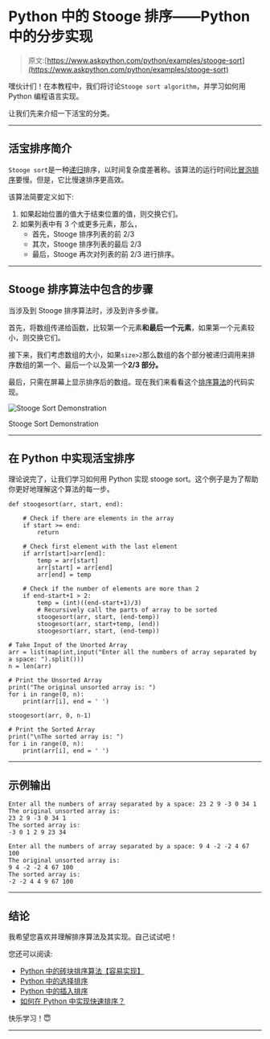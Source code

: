 # Python 中的 Stooge 排序——Python 中的分步实现

> 原文:[https://www.askpython.com/python/examples/stooge-sort](https://www.askpython.com/python/examples/stooge-sort)

嘿伙计们！在本教程中，我们将讨论`Stooge sort algorithm`，并学习如何用 Python 编程语言实现。

让我们先来介绍一下活宝的分类。

* * *

## 活宝排序简介

`Stooge sort`是一种[递归](https://www.askpython.com/python/python-recursion-function)排序，以时间复杂度差著称。该算法的运行时间比[冒泡排序](https://www.askpython.com/python/examples/bubble-sort-in-python)要慢。但是，它比慢速排序更高效。

该算法简要定义如下:

1.  如果起始位置的值大于结束位置的值，则交换它们。
2.  如果列表中有 3 个或更多元素，那么，
    *   首先，Stooge 排序列表的前 2/3
    *   其次，Stooge 排序列表的最后 2/3
    *   最后，Stooge 再次对列表的前 2/3 进行排序。

* * *

## Stooge 排序算法中包含的步骤

当涉及到 Stooge 排序算法时，涉及到许多步骤。

首先，将数组传递给函数，比较第一个元素**和最后一个元素**，如果第一个元素较小，则交换它们。

接下来，我们考虑数组的大小，如果`size>2`那么数组的各个部分被递归调用来排序数组的第一个、最后一个以及第一个**2/3 部分。**

最后，只需在屏幕上显示排序后的数组。现在我们来看看这个[排序算法](https://www.askpython.com/python/sorting-techniques-in-numpy)的代码实现。

![Stooge Sort Demonstration](../Images/9ea1e0869094316ae86f92d97e0b8d2e.png)

Stooge Sort Demonstration

* * *

## 在 Python 中实现活宝排序

理论说完了，让我们学习如何用 Python 实现 stooge sort。这个例子是为了帮助你更好地理解这个算法的每一步。

```
def stoogesort(arr, start, end): 

    # Check if there are elements in the array
    if start >= end: 
        return

    # Check first element with the last element
    if arr[start]>arr[end]: 
        temp = arr[start] 
        arr[start] = arr[end] 
        arr[end] = temp 

    # Check if the number of elements are more than 2
    if end-start+1 > 2: 
        temp = (int)((end-start+1)/3) 
        # Recursively call the parts of array to be sorted
        stoogesort(arr, start, (end-temp)) 
        stoogesort(arr, start+temp, (end)) 
        stoogesort(arr, start, (end-temp)) 

# Take Input of the Unorted Array
arr = list(map(int,input("Enter all the numbers of array separated by a space: ").split()))
n = len(arr)

# Print the Unsorted Array
print("The original unsorted array is: ")
for i in range(0, n): 
    print(arr[i], end = ' ')

stoogesort(arr, 0, n-1) 

# Print the Sorted Array
print("\nThe sorted array is: ")
for i in range(0, n): 
    print(arr[i], end = ' ')

```

* * *

## 示例输出

```
Enter all the numbers of array separated by a space: 23 2 9 -3 0 34 1
The original unsorted array is: 
23 2 9 -3 0 34 1 
The sorted array is: 
-3 0 1 2 9 23 34 

```

```
Enter all the numbers of array separated by a space: 9 4 -2 -2 4 67 100
The original unsorted array is: 
9 4 -2 -2 4 67 100 
The sorted array is: 
-2 -2 4 4 9 67 100 

```

* * *

## 结论

我希望您喜欢并理解排序算法及其实现。自己试试吧！

您还可以阅读:

*   [Python 中的砖块排序算法【容易实现】](https://www.askpython.com/python/examples/brick-sort-algorithm)
*   [Python 中的选择排序](https://www.askpython.com/python/selection-sort-in-python)
*   [Python 中的插入排序](https://www.askpython.com/python/examples/insertion-sort-in-python)
*   [如何在 Python 中实现快速排序？](https://www.askpython.com/python/examples/quicksort-algorithm)

快乐学习！😇

* * *